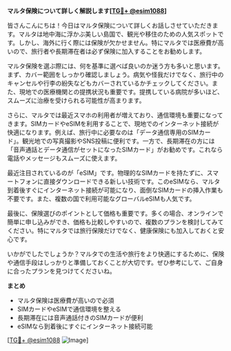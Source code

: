 **マルタ保険について詳しく解説します[[TG💪+ @esim1088](https://t.me/s/esim1088)]**

皆さんこんにちは！今日はマルタ保険について詳しくお話しさせていただきます。マルタは地中海に浮かぶ美しい島国で、観光や移住のための人気スポットです。しかし、海外に行く際には保険が欠かせません。特にマルタでは医療費が高いので、旅行者や長期滞在者は必ず保険に加入することをお勧めします。

マルタ保険を選ぶ際には、何を基準に選べば良いのか迷う方も多いと思います。まず、カバー範囲をしっかり確認しましょう。病気や怪我だけでなく、旅行中のキャンセルや行李の紛失などもカバーされているかチェックしてください。また、現地での医療機関との提携状況も重要です。提携している病院が多いほど、スムーズに治療を受けられる可能性が高まります。

さらに、マルタでは最近スマホの利用者が増えており、通信環境も重要になってきます。SIMカードやeSIMを利用することで、現地でのインターネット接続が快適になります。例えば、旅行中に必要なのは「データ通信専用のSIMカード」。観光地での写真撮影やSNS投稿に便利です。一方で、長期滞在の方には「音声通話とデータ通信がセットになったSIMカード」がお勧めです。これなら電話やメッセージもスムーズに使えます。

最近注目されているのが「eSIM」です。物理的なSIMカードを持たずに、スマートフォンに直接ダウンロードできる新しい技術です。このeSIMなら、マルタ到着後すぐにインターネット接続が可能になり、面倒なSIMカードの挿入作業も不要です。また、複数の国で利用可能なグローバルeSIMも人気です。

最後に、保険選びのポイントとして価格も重要です。多くの場合、オンラインで簡単に申し込みができ、価格も比較しやすいので、複数のプランを検討してみてください。特にマルタでは旅行保険だけでなく、健康保険にも加入しておくと安心です。

いかがでしたでしょうか？マルタでの生活や旅行をより快適にするために、保険や通信手段はしっかりと準備しておくことが大切です。ぜひ参考にして、ご自身に合ったプランを見つけてくださいね。

**まとめ**
- マルタ保険は医療費が高いので必須
- SIMカードやeSIMで通信環境を整える
- 長期滞在には音声通話付きのSIMカードが便利
- eSIMなら到着後にすぐにインターネット接続可能

[[TG💪+ @esim1088](https://t.me/s/esim1088) ![Image](https://i.postimg.cc/Y0z9fWf4/image.png)]